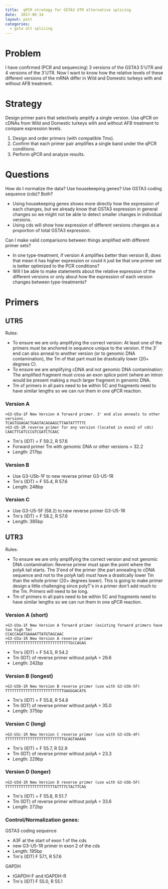 ```yaml
---
title:  qPCR strategy for GSTA3 UTR alternative splicing
date:  2017-06-14
layout: post
categories:
  - gsta alt splicing
---
```

# Problem

I have confirmed (PCR and sequencing) 3 versions of the GSTA3 5'UTR and 4 versions of the 3'UTR. Now I want to know how the relative levels of these different versions of the mRNA differ in Wild and Domestic turkeys with and without AFB treatment.

# Strategy

Design primer pairs that selectively amplify a single version. Use qPCR on cDNAs from Wild and Domestic turkeys with and without AFB treatment to compare expression levels.

1. Design and order primers (with compatible Tms).
2. Confirm that each primer pair amplifies a single band under the qPCR conditions.
3. Perform qPCR and analyze results.

# Questions

How do I normalize the data? Use housekeeping genes? Use GSTA3 coding sequence (cds)? Both?
  * Using housekeeping genes shows more directly how the expression of each changes, but we already know that GSTA3 expression in general changes so we might not be able to detect smaller changes in individual versions.
  * Using cds will show how expression of different versions changes as a proportion of total GSTA3 expression.

Can I make valid comparisons between things amplified with different primer sets?
  * In one type-treatment, if version A amplifies better than version B, does that mean it has higher expression or could it just be that one primer set is better optimized to the PCR conditions?
  * Will I be able to make statements about the relative expression of the different versions or only about how the expression of each version changes between type-treatments?

# Primers

## UTR5

Rules:
  * To ensure we are only amplifying the correct version: At least one of the primers must be anchored in sequence unique to the version. If the 3' end can also anneal to another version (or to genomic DNA contamination), the Tm of that part must be drastically lower (20+ degrees C).  
  * To ensure we are amplifying cDNA and not genomic DNA contamination: The amplified fragment must cross an exon splice point (where an intron would be present making a much larger fragment in genomic DNA.
  * Tm of primers in all pairs need to be within 5C and fragments need to have similar lengths so we can run them in one qPCR reaction.

### Version A
~~~
>G3-U5a-1F New Version A forward primer. 3' end also anneals to other versions.
TCAGTGGAGACTGAGTACAGAAGCTTAATATTTTTC
>G3-U5-1R reverse primer for any version (located in exon2 of cds)
CAACTTCATCCCGTCGATCTCAAC
~~~
  * Tm's (IDT) = F 59.2, R 57.6
  * Forward primer Tm with genomic DNA or other versions = 32.2
  * Length: 217bp

### Version B

  * Use G3-U5b-1F to new reverse primer G3-U5-1R
  * Tm's (IDT) = F 55.4, R 57.6
  * Length: 248bp

### Version C

  * Use G3-U5-5F (58.2) to new reverse primer G3-U5-1R
  * Tm's (IDT) = F 58.2, R 57.6
  * Length: 385bp

## UTR3

Rules:
  * To ensure we are only amplifying the correct version and not genomic DNA contamination: Reverse primer must span the point where the polyA tail starts. The 3'end of the primer (the part annealing to cDNA sequence and not to the polyA tail) must have a drastically lower Tm than the whole primer (20+ degrees lower).  This is going to make primer design a little challenging since polyT's in a primer don't add much to the Tm. Primers will need to be long.
  * Tm of primers in all pairs need to be within 5C and fragments need to have similar lengths so we can run them in one qPCR reaction.

### Version A (short)
~~~
>G3-U3a-1F New Version A forward primer (existing forward primers have too high Tm)
CCACCAGATGAAAATTATGTAGCAAC
>G3-U3a-1R New Version A reverse primer
TTTTTTTTTTTTTTTTTTTTTTTTTTTTTGCCAGAG
~~~
  * Tm's (IDT) = F 54.5, R 54.2
  * Tm (IDT) of reverse primer without polyA = 26.6
  * Length: 242bp

### Version B (longest)
~~~
>G3-U3b-1R New Version B reverse primer (use with G3-U3b-5F)
TTTTTTTTTTTTTTTTTTTTTTTTTTGAGGGACATG
~~~
  * Tm's (IDT) = F 55.8, R 54.8
  * Tm (IDT) of reverse primer without polyA = 35.0
  * Length: 375bp

### Version C (long)
~~~
>G3-U3c-1R New Version C reverse primer (use with G3-U3b-4F)
TTTTTTTTTTTTTTTTTTTTTTTTTTGCAGTAAAAG
~~~
  * Tm's (IDT) = F 55.7, R 52.9
  * Tm (IDT) of reverse primer without polyA = 23.3
  * Length: 229bp

### Version D (longer)
~~~
>G3-U3d-1R New Version D reverse primer (use with G3-U3b-5F)
TTTTTTTTTTTTTTTTTTTTTTATTTTCTACTTCAG
~~~
  * Tm's (IDT) = F 55.8, R 51.7
  * Tm (IDT) of reverse primer without polyA = 33.6
  * Length: 272bp

### Control/Normalization genes:

GSTA3 coding sequence
  * A3F at the start of exon 1 of the cds
  * new G3-U5-1R primer in exon 2 of the cds
  * Length: 195bp
  * Tm's (IDT) F 57.1, R 57.6

GAPDH
  * tGAPDH-F and tGAPDH-R
  * Tm's (IDT) F 55.0, R 55.1
